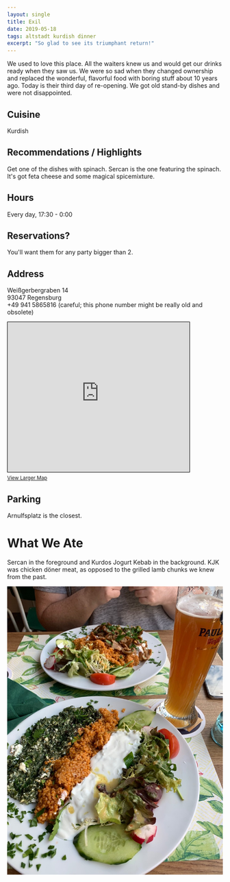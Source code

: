 ```yaml
---
layout: single
title: Exil 
date: 2019-05-18
tags: altstadt kurdish dinner
excerpt: "So glad to see its triumphant return!"
---
```


We used to love this place.  All the waiters knew us and would get our drinks ready when they saw us.  We were so sad when they changed ownership and replaced the wonderful, flavorful food with boring stuff about 10 years ago.  Today is their third day of re-opening.  We got old stand-by dishes and were not disappointed.


## Cuisine ##
Kurdish

## Recommendations / Highlights ##
Get one of the dishes with spinach.  Sercan is the one featuring the spinach.  It's got feta cheese and some magical spicemixture.  

## Hours ##
Every day, 17:30 - 0:00

## Reservations? ##
You'll want them for any party bigger than 2.

## Address ##
Weißgerbergraben 14<br/>
93047 Regensburg<br/>
+49 941 5865816 (careful; this phone number might be really old and obsolete)

<iframe width="425" height="350" frameborder="0" scrolling="no" marginheight="0" marginwidth="0" src="https://www.openstreetmap.org/export/embed.html?bbox=12.088598012924196%2C49.02023913032764%2C12.090851068496704%2C49.02151612781547&amp;layer=mapnik&amp;marker=49.0208776331672%2C12.08972454071045" style="border: 1px solid black"></iframe><br/><small><a href="https://www.openstreetmap.org/?mlat=49.02088&amp;mlon=12.08972#map=19/49.02088/12.08972">View Larger Map</a></small>

## Parking ##
Arnulfsplatz is the closest.

# What We Ate
Sercan in the foreground and Kurdos Jogurt Kebab in the background.  KJK was chicken döner meat, as opposed to the grilled lamb chunks we knew from the past.

![Sercan and Kurdos Jogurt Kebab](/assets/img/exil/exil_sercan_kjk.jpg)


